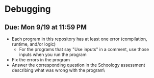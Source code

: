 # Debugging

## Due: Mon 9/19 at 11:59 PM

- Each program in this repository has at least one error (compilation, runtime, and/or logic)
  - For the programs that say "Use inputs" in a comment, use those inputs when you run the program
- Fix the errors in the program
- Answer the corresponding question in the Schoology assessment describing what was wrong with the program\
